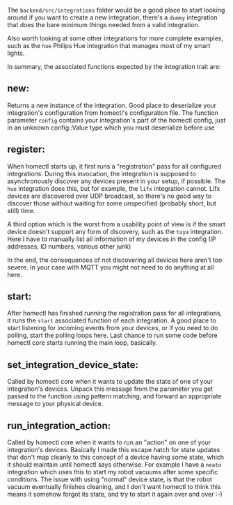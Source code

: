 The `backend/src/integrations` folder would be a good place to start looking
around if you want to create a new integration, there's a `dummy` integration
that does the bare minimum things needed from a valid integration.

Also worth looking at some other integrations for more complete examples, such
as the `hue` Philips Hue integration that manages most of my smart lights.

In summary, the associated functions expected by the Integration trait are:

## new:
Returns a new instance of the integration. Good place to deserialize your integration's configuration from homectl's configuration file. The function parameter `config` contains your integration's part of the homectl config, just in an unknown config::Value type which you must deserialize before use

## register:
When homectl starts up, it first runs a "registration" pass for all configured integrations. During this invocation, the integration is supposed to asynchronously discover any devices present in your setup, if possible. The `hue` integration does this, but for example, the `lifx` integration cannot. Lifx devices are discovered over UDP broadcast, so there's no good way to discover those without waiting for some unspecified (probably short, but still) time.

A third option which is the worst from a usability point of view is if the smart device doesn't support any form of discovery, such as the `tuya` integration. Here I have to manually list all information of my devices in the config (IP addresses, ID numbers, various other junk)

In the end, the consequences of not discovering all devices here aren't too severe. In your case with MQTT you might not need to do anything at all here.

## start:
After homectl has finished running the registration pass for all integrations, it runs the `start` associated function of each integration. A good place to start listening for incoming events from your devices, or if you need to do polling, start the polling loops here. Last chance to run some code before homectl core starts running the main loop, basically.

## set_integration_device_state:
Called by homectl core when it wants to update the state of one of your integration's devices. Unpack this message from the parameter you get passed to the function using pattern matching, and forward an appropriate message to your physical device.

## run_integration_action:
Called by homectl core when it wants to run an "action" on one of your integration's devices. Basically I made this escape hatch for state updates that don't map cleanly to this concept of a device having some state, which it should maintain until homectl says otherwise. For example I have a `neato` integration which uses this to start my robot vacuums after some specific conditions. The issue with using "normal" device state, is that the robot vacuum eventually finishes cleaning, and I don't want homectl to think this means it somehow forgot its state, and try to start it again over and over :-)
